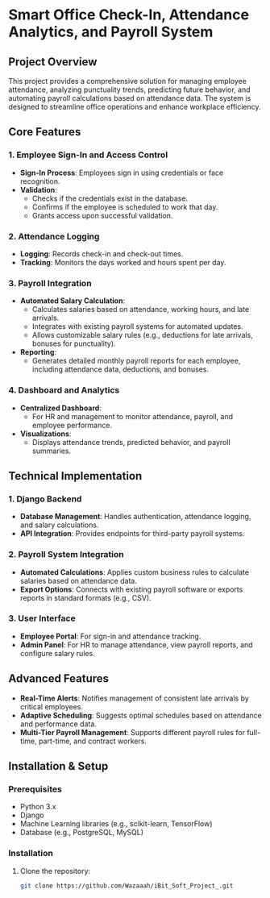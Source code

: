 # **Smart Office Check-In, Attendance Analytics, and Payroll System**

## **Project Overview**
This project provides a comprehensive solution for managing employee attendance, analyzing punctuality trends, predicting future behavior, and automating payroll calculations based on attendance data. The system is designed to streamline office operations and enhance workplace efficiency.

## **Core Features**

### 1. **Employee Sign-In and Access Control**
- **Sign-In Process**: Employees sign in using credentials or face recognition.
- **Validation**: 
  - Checks if the credentials exist in the database.
  - Confirms if the employee is scheduled to work that day.
  - Grants access upon successful validation.

### 2. **Attendance Logging**
- **Logging**: Records check-in and check-out times.
- **Tracking**: Monitors the days worked and hours spent per day.

### 3. **Payroll Integration**
- **Automated Salary Calculation**:
  - Calculates salaries based on attendance, working hours, and late arrivals.
  - Integrates with existing payroll systems for automated updates.
  - Allows customizable salary rules (e.g., deductions for late arrivals, bonuses for punctuality).
- **Reporting**:
  - Generates detailed monthly payroll reports for each employee, including attendance data, deductions, and bonuses.

### 4. **Dashboard and Analytics**
- **Centralized Dashboard**: 
  - For HR and management to monitor attendance, payroll, and employee performance.
- **Visualizations**: 
  - Displays attendance trends, predicted behavior, and payroll summaries.

## **Technical Implementation**

### 1. **Django Backend**
- **Database Management**: Handles authentication, attendance logging, and salary calculations.
- **API Integration**: Provides endpoints for third-party payroll systems.

### 2. **Payroll System Integration**
- **Automated Calculations**: Applies custom business rules to calculate salaries based on attendance data.
- **Export Options**: Connects with existing payroll software or exports reports in standard formats (e.g., CSV).

### 3. **User Interface**
- **Employee Portal**: For sign-in and attendance tracking.
- **Admin Panel**: For HR to manage attendance, view payroll reports, and configure salary rules.

## **Advanced Features**
- **Real-Time Alerts**: Notifies management of consistent late arrivals by critical employees.
- **Adaptive Scheduling**: Suggests optimal schedules based on attendance and performance data.
- **Multi-Tier Payroll Management**: Supports different payroll rules for full-time, part-time, and contract workers.

## **Installation & Setup**

### **Prerequisites**
- Python 3.x
- Django
- Machine Learning libraries (e.g., scikit-learn, TensorFlow)
- Database (e.g., PostgreSQL, MySQL)

### **Installation**
1. Clone the repository:
   ```bash
   git clone https://github.com/Wazaaah/iBit_Soft_Project_.git
